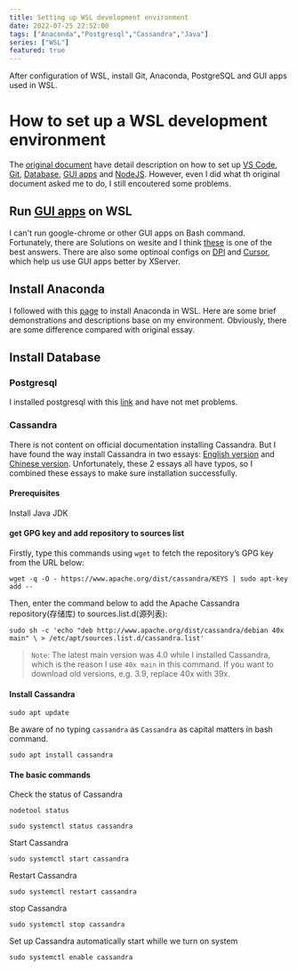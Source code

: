 ```yaml
---
title: Setting up WSL development environment
date: 2022-07-25 22:52:00
tags: ["Anaconda","Postgresql","Cassandra","Java"]
series: ["WSL"]
featured: true
---
```


After configuration of WSL, install Git, Anaconda, PostgreSQL and GUI apps used in WSL.

<!--more-->

# How to set up a WSL development environment

The [original document](https://learn.microsoft.com/en-us/windows/wsl/setup/environment) have detail description on how to set up [VS Code](https://learn.microsoft.com/en-us/windows/wsl/tutorials/wsl-vscode), [Git](https://learn.microsoft.com/en-us/windows/wsl/tutorials/wsl-git), [Database](https://learn.microsoft.com/en-us/windows/wsl/tutorials/wsl-database), [GUI apps](https://learn.microsoft.com/en-us/windows/wsl/tutorials/gui-apps) and [NodeJS](https://learn.microsoft.com/en-us/windows/dev-environment/javascript/nodejs-on-wsl). However, even I did what th original document asked me to do, I still encoutered some problems.

## Run [GUI apps](https://learn.microsoft.com/en-us/windows/wsl/tutorials/gui-apps) on WSL

I can't run google-chrome or other GUI apps on Bash command. Fortunately, there are Solutions on wesite and I think [these](ishttps://stackoverflow.com/a/66645230) is one of the best answers. There are also some optinoal configs on [DPI](https://super-unix.com/superuser/blurry-fonts-on-using-windows-default-scaling-with-wsl-gui-applications-hidpi/) and [Cursor](https://superuser.com/a/1372052), which help us use GUI apps better by XServer.

## Install Anaconda
I followed with this [page](https://www.how2shout.com/how-to/install-anaconda-wsl-windows-10-ubuntu-linux-app.html) to install Anaconda in WSL. Here are some brief demonstrations and descriptions base on my environment. Obviously, there are some difference compared with original essay.

## Install Database
### Postgresql
I installed postgresql with this [link](https://learn.microsoft.com/en-us/windows/wsl/tutorials/wsl-database#install-postgresql) and have not met problems.

### Cassandra
There is not content on official documentation installing Cassandra. But I have found the way install Cassandra in two essays: [English version](https://linuxhint.com/install_cassandra_on_ubuntu_20-04/) and [Chinese version](https://www.lsbin.com/9482.html). Unfortunately, these 2 essays all have typos, so I combined these essays to make sure installation successfully.

#### Prerequisites
Install Java JDK

#### get GPG key and add repository to sources list
Firstly, type this commands using `wget` to fetch the repository’s GPG key from the URL below:
```
wget -q -O - https://www.apache.org/dist/cassandra/KEYS | sudo apt-key add --
```

Then, enter the command below to add the Apache Cassandra repository(存储库) to sources.list.d(源列表):
```
sudo sh -c 'echo "deb http://www.apache.org/dist/cassandra/debian 40x main" \ > /etc/apt/sources.list.d/cassandra.list'
```
>`Note`: The latest main version was 4.0 while I installed Cassandra, which is the reason I use `40x main` in this command. If you want to download old versions, e.g. 3.9, replace 40x with 39x.

#### Install Cassandra
```
sudo apt update
```
Be aware of no typing `cassandra` as `Cassandra` as capital matters in bash command.
```
sudo apt install cassandra
```

#### The basic commands
Check the status of Cassandra
```
nodetool status
```
```
sudo systemctl status cassandra
```

Start Cassandra
```
sudo systemctl start cassandra
```

Restart Cassandra
```
sudo systemctl restart cassandra
```

stop Cassandra
```
sudo systemctl stop cassandra
```

Set up Cassandra automatically start whille we turn on system 
```
sudo systemctl enable cassandra
```
